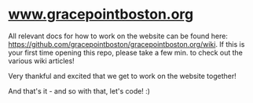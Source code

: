# www.gracepointboston.org

All relevant docs for how to work on the website can be found here: https://github.com/gracepointboston/gracepointboston.org/wiki. If this is your first time opening this repo, please take a few min. to check out the various wiki articles!

Very thankful and excited that we get to work on the website together!

And that's it - and so with that, let's code! :)
